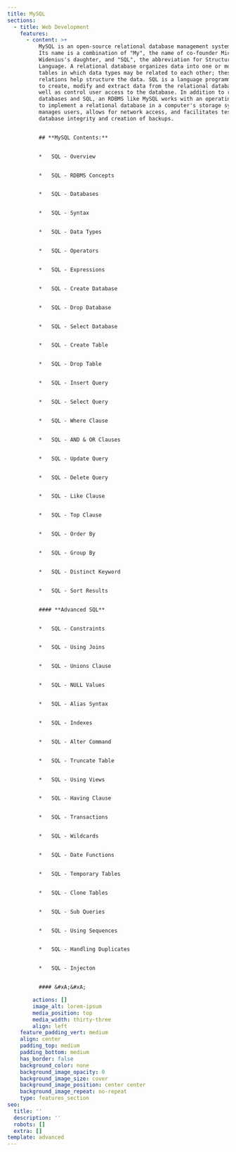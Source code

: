 ```yaml
---
title: MySQL
sections:
  - title: Web Development
    features:
      - content: >+
          MySQL is an open-source relational database management system (RDBMS).
          Its name is a combination of "My", the name of co-founder Michael
          Widenius's daughter, and "SQL", the abbreviation for Structured Query
          Language. A relational database organizes data into one or more data
          tables in which data types may be related to each other; these
          relations help structure the data. SQL is a language programmers use
          to create, modify and extract data from the relational database, as
          well as control user access to the database. In addition to relational
          databases and SQL, an RDBMS like MySQL works with an operating system
          to implement a relational database in a computer's storage system,
          manages users, allows for network access, and facilitates testing
          database integrity and creation of backups.


          ## **MySQL Contents:**


          *   SQL - Overview


          *   SQL - RDBMS Concepts


          *   SQL - Databases


          *   SQL - Syntax


          *   SQL - Data Types


          *   SQL - Operators


          *   SQL - Expressions


          *   SQL - Create Database


          *   SQL - Drop Database


          *   SQL - Select Database


          *   SQL - Create Table


          *   SQL - Drop Table


          *   SQL - Insert Query


          *   SQL - Select Query


          *   SQL - Where Clause


          *   SQL - AND & OR Clauses


          *   SQL - Update Query


          *   SQL - Delete Query


          *   SQL - Like Clause


          *   SQL - Top Clause


          *   SQL - Order By


          *   SQL - Group By


          *   SQL - Distinct Keyword


          *   SQL - Sort Results


          #### **Advanced SQL**


          *   SQL - Constraints


          *   SQL - Using Joins


          *   SQL - Unions Clause


          *   SQL - NULL Values


          *   SQL - Alias Syntax


          *   SQL - Indexes


          *   SQL - Alter Command


          *   SQL - Truncate Table


          *   SQL - Using Views


          *   SQL - Having Clause


          *   SQL - Transactions


          *   SQL - Wildcards


          *   SQL - Date Functions


          *   SQL - Temporary Tables


          *   SQL - Clone Tables


          *   SQL - Sub Queries


          *   SQL - Using Sequences


          *   SQL - Handling Duplicates


          *   SQL - Injecton


          #### &#xA;&#xA;

        actions: []
        image_alt: lorem-ipsum
        media_position: top
        media_width: thirty-three
        align: left
    feature_padding_vert: medium
    align: center
    padding_top: medium
    padding_bottom: medium
    has_border: false
    background_color: none
    background_image_opacity: 0
    background_image_size: cover
    background_image_position: center center
    background_image_repeat: no-repeat
    type: features_section
seo:
  title: ''
  description: ''
  robots: []
  extra: []
template: advanced
---
```

